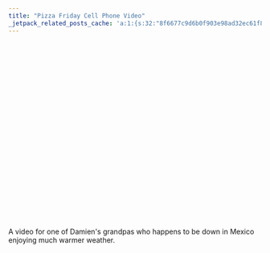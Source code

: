 ```yaml
---
title: "Pizza Friday Cell Phone Video"
_jetpack_related_posts_cache: 'a:1:{s:32:"8f6677c9d6b0f903e98ad32ec61f8deb";a:2:{s:7:"expires";i:1522488328;s:7:"payload";a:3:{i:0;a:1:{s:2:"id";i:188;}i:1;a:1:{s:2:"id";i:217;}i:2;a:1:{s:2:"id";i:203;}}}}'
---
```

<p><object width="425" height="355"><param name="movie" value="http://www.youtube.com/v/O2cRydd3PFg&rel=1"></param><param name="wmode" value="transparent"></param><embed src="http://www.youtube.com/v/O2cRydd3PFg&rel=1" type="application/x-shockwave-flash" wmode="transparent" width="425" height="355"></embed></object></p>
<p>A video for one of Damien's grandpas who happens to be down in Mexico enjoying much warmer weather.</p>
